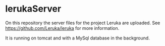 # lerukaServer

On this repository the server files for the project Leruka are uploaded. See https://github.com/Leruka/leruka for more information.

It is running on tomcat and with a MySql database in the background.
